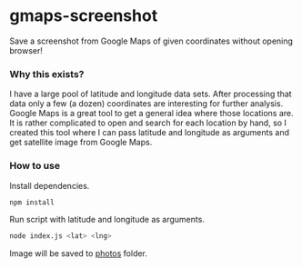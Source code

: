 # gmaps-screenshot

Save a screenshot from Google Maps of given coordinates without opening browser!

### Why this exists?

I have a large pool of latitude and longitude data sets.
After processing that data only a few (a dozen) coordinates are interesting for further analysis.
Google Maps is a great tool to get a general idea where those locations are.
It is rather complicated to open and search for each location by hand, so I created this tool where I can pass latitude and longitude as arguments and get satellite image from Google Maps.

### How to use

Install dependencies.

```bash
npm install
```

Run script with latitude and longitude as arguments.

```bash
node index.js <lat> <lng>
```

Image will be saved to [photos](photos/) folder.

